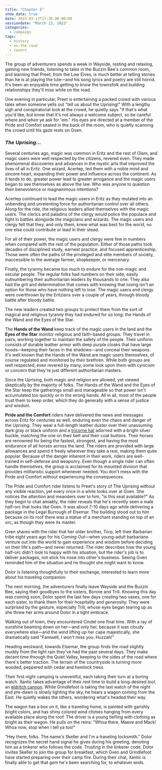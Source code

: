 ```yaml
---
title: "Chapter 5"
show_date: true
date: 2023-03-13T17:30:00-00:00
sessiondate: "March 13, 2023"
categories:
  - campaign
tags:
  - history
  - on-the-road
  - tavern
---
```


The group of adventurers spends a week in Wayside, resting and relaxing, gaining new friends,
listening to tales in the Buzzin Bee's common room, and learning that Preet, from the Low Elves,
is much better at telling stories than he is at playing the lute—and his song lyrics and poetry
are still horrid. It's been an enjoyable time getting to know the townsfolk and building
relationships they'll miss while on the road.

One evening in particular, Preet is entertaining a packed crowd with various tales when
someone yells out "tell us about the Uprising!" With a lengthy sigh and conspiratorial look at
the crowd, he quietly says "if that's what you'd like, but know that it's not always a welcome
subject, so be careful where and *when* ye ask for 'em." His eyes are directed at a member of
the Pride and Comfort seated in the back of the room, who is quietly scanning the crowd until
his gaze rests on Gven.

### _The Uprising..._

Several centuries ago, magic was common in Eritz and the rest of Olam, and magic users were
well respected by the citizens, revered even. They made phenomenal discoveries and advances in
the mystic arts that improved the lives of all in Eritz. One wizard, Acertep, led them with
a noble mind and sincere heart, expanding their power and influence across the continent. As
it tends to do, greater power lead to greater arrogance and the magic users began to see
themselves as above the law. Who was anyone to question their benevolence or magnanimous
intentions?

Acertep continued to lead the magic users in Eritz as they mutated into an unbending and
unrelenting force for authoritarian control over all others. Along for the ride, the religious
leaders allied themselves with the magic users. The clerics and paladins of the clergy would
police the populace and fight in battles alongside the magicians and wizards. The magic users
and clergy felt that they, and only them, knew what was best for the world, no one else could
contribute or lead in their stead.

For all of their power, the magic users and clergy were few in numbers when compared with
the rest of the population. Either of those paths took decades of disciplined study, earnest
practice, and focused apprenticeship. Those were often the paths of the privileged and
elite members of society, inaccessible to the average farmer, shopkeeper, or mercenary.

Finally, the tyranny became too much to endure for the non-magic and secular people. The
regular folks had numbers on their side, easily outnumbering their authoritarian leaders by
thousands to one. They also had the grit and determination that comes with knowing that
losing isn't an option for those who have nothing left to lose. The magic users and clergy were
overthrown by the Eritzians over a couple of years, through bloody battle after bloody battle.

The new leaders created two groups to protect them from the sort of magical and religious
tyranny they had endured for so long: the Hands of the Wand and the Eyes of the Star.

The **Hands of the Wand** keep track of the magic users in the land and the **Eyes of the Star**
monitor religious and faith-based groups. They travel in pairs, working together to maintain
the safety of the people. Their uniform consists of durable leather armor with deep purple cloaks
that have large hoods—keeping their faces in the shadows—and conceal their weapons. It's
well known that the Hands of the Wand are magic users themselves, of course regulated and
monitored by their brethren. While both groups are well respected, even revered by many, some look
upon them with cynicism or concern that they're just different authoritarian masters.

Since the Uprising, both magic and religion are allowed, yet viewed skeptically by the
majority of folks. The Hands of the Wand and the Eyes of the Star keep the gatherings
small and manageable so that power isn't accumulated too quickly or in the wrong hands.
All in all, most of the people trust them to keep order, which they do generally with a
sense of justice and wisdom.

**Pride and the Comfort** riders have delivered the news and messages across Eritz for 
centuries as well, enduring even the chaos and danger of the Uprising. They wear a full-length
leather duster over their unassuming dark gray or black uniform and a
[tricorne hat](https://en.wikipedia.org/wiki/Tricorne) adorned with a bright silver buckle,
matching the one on their belt and their coat buttons. Their horses are renowned for being
the fastest, strongest, and having the most endurance of all horses across the land.
The riders are provided with large allowances and spend it freely wherever they
take a rest, making them quite popular. Because of the danger inherent in their work,
riders are well-trained in self-defense and weaponry. Even though a single rider can often
handle themselves, the group is acclaimed for its mounted division that provides
militaristic support whenever needed. You don't mess with the Pride and Comfort without
experiencing the consequences.

The Pride and Comfort rider listens to Preet's story of The Uprising without any visible
reaction, yet every once in a while looks over at Gven. She notices the attention and
meanders over to him, "is this seat available?" As they begin to chat amiably, the rider
reveals that he's recently seen a male half-orc that looks like Gven. It was about 7-10
days ago while delivering a package in the Legal Burrough of Elsemar. The building stood
out to him because on its roof there was a statue of a merchant standing on top of an orc,
as though they were its master.

Gven shares with the rider that her older brother, Torp, left their Barbarian tribe eight
years ago for his _Coming Out_—when young-adult barbarians venture out into the
world to gain experience and wisdom before deciding on their life's path—and never returned.
The rider describes how the young half-orc didn't look to happy with his situation, but the
rider's job is to deliver packages, not stick his nose into other's business. Seeing Gven
reminded him of the situation and he thought she might want to know.

Dolor is listening thoughtfully to their exchange, interested to learn more about his
traveling companion.

The next morning, the adventurers finally leave Wayside and the Buzzin Bee, saying their
goodbyes to the sisters, Bonnie and Trill. Knowing this day was coming soon, Dolor spent
the last few days creating two vases, one for each sister, to thank them for their hospitality
and generosity. They were surprised by the gesture, especially Trill, whose eyes began
tearing up as she threw her arms around Dolor in a tight embrace. 

Walking out of town, they encountered Cindel one final time. With a ray of sunshine
beaming down on her—and only her, because it was cloudy everywhere else—and the wind
lifting up her cape majestically, she dramatically said "Farewell, I won't miss you.
Huzzah!"

Heading westward, towards Elsemar, the group finds the road slightly muddy from the
light rain they've had the past several days. They make decent time through the Quiet
Valley, keeping to the sides of the road where there's better traction. The terrain
of the countryside is turning more wooded, peppered with cedar and hemlock trees.

Their first night camping is uneventful, each taking their turn at a boring watch.
Xantic takes advantage of their rest time to build a long-desired _tool_, an
[eldritch cannon](http://dnd5e.wikidot.com/artificer:artillerist#toc2).
While Grindlefoot is taking the last watch of the night and pre-dawn is slowly
lighting the sky, he hears a wagon coming from the East. He quietly wakes the others,
wondering what's headed their way.

The wagon has a box on it, like a traveling home, is painted with garishly bright
colors, and has shiny colored wind chimes hanging from every available place along
the roof. The driver is a young tiefling with clothing as bright as their wagon.
He pulls on the reins: "Whoa there, Maeve and Mack! Whoa now, stop when I tell ya too!"

"Hey there, folks. The name's Skeller and I'm a traveling locksmith." Dolor recognizes
the secret hand signal he gives during his greeting, denoting him as a tinkerer who
follows the code. Trusting in the tinkerer code, Dolor invites Skeller to join the
group for breakfast, which Gven and Grindlefoot have started preparing over their
camp fire. During their chat, Xantic is finally able to get that gem he's been
searching for, to whatever ends.
